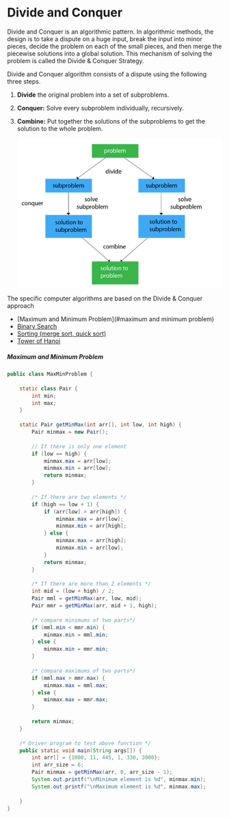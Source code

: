 # Divide and Conquer

Divide and Conquer is an algorithmic pattern. In algorithmic methods, the design is to take a dispute on a huge input, break the input into minor pieces, decide the problem on each of the small pieces, and then merge the piecewise solutions into a global solution. This mechanism of solving the problem is called the Divide & Conquer Strategy.

Divide and Conquer algorithm consists of a dispute using the following three steps.

1. **Divide** the original problem into a set of subproblems.

2. **Conquer:** Solve every subproblem individually, recursively.

3. **Combine:** Put together the solutions of the subproblems to get the solution to the whole problem.

   ![divide-conquer](..\images\divide-conquer.PNG)





The specific computer algorithms are based on the Divide & Conquer approach

- [Maximum and Minimum Problem](#maximum and minimum problem)
- [Binary Search](../searching/BinarySearch.md)
- [Sorting (merge sort, quick sort)](../sorting/README.md)
- [Tower of Hanoi]()



##### Maximum and Minimum Problem

```java
public class MaxMinProblem {

    static class Pair { 
        int min;
        int max;
    }
 
    static Pair getMinMax(int arr[], int low, int high) {
        Pair minmax = new Pair();
                 
        // If there is only one element 
        if (low == high) {
            minmax.max = arr[low];
            minmax.min = arr[low];
            return minmax;
        }
 
        /* If there are two elements */
        if (high == low + 1) {
            if (arr[low] > arr[high]) {
                minmax.max = arr[low];
                minmax.min = arr[high];
            } else {
                minmax.max = arr[high];
                minmax.min = arr[low];
            }
            return minmax;
        }
 
        /* If there are more than 2 elements */
        int mid = (low + high) / 2;
        Pair mml = getMinMax(arr, low, mid);
		Pair mmr = getMinMax(arr, mid + 1, high);
 
        /* compare minimums of two parts*/
        if (mml.min < mmr.min) {
            minmax.min = mml.min;
        } else {
            minmax.min = mmr.min;
        }
 
        /* compare maximums of two parts*/
        if (mml.max > mmr.max) {
            minmax.max = mml.max;
        } else {
            minmax.max = mmr.max;
        }
 
        return minmax;
    }
 
    /* Driver program to test above function */
    public static void main(String args[]) {
        int arr[] = {1000, 11, 445, 1, 330, 3000};
        int arr_size = 6;
        Pair minmax = getMinMax(arr, 0, arr_size - 1);
        System.out.printf("\nMinimum element is %d", minmax.min);
        System.out.printf("\nMaximum element is %d", minmax.max);
 
    }
}
```

